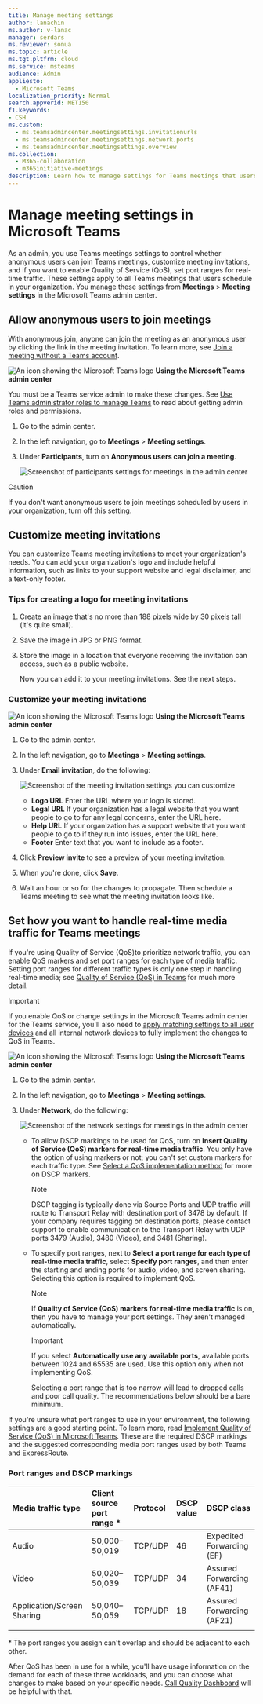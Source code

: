 ```yaml
---
title: Manage meeting settings
author: lanachin
ms.author: v-lanac
manager: serdars
ms.reviewer: sonua
ms.topic: article
ms.tgt.pltfrm: cloud
ms.service: msteams
audience: Admin
appliesto: 
  - Microsoft Teams
localization_priority: Normal
search.appverid: MET150
f1.keywords:
- CSH
ms.custom: 
  - ms.teamsadmincenter.meetingsettings.invitationurls
  - ms.teamsadmincenter.meetingsettings.network.ports
  - ms.teamsadmincenter.meetingsettings.overview
ms.collection: 
  - M365-collaboration
  - m365initiative-meetings
description: Learn how to manage settings for Teams meetings that users schedule in your organization.
---
```


# Manage meeting settings in Microsoft Teams

As an admin, you use Teams meetings settings to control whether anonymous users can join Teams meetings, customize meeting invitations, and if you want to enable Quality of Service (QoS), set port ranges for real-time traffic. These settings apply to all Teams meetings that users schedule in your organization. You manage these settings from **Meetings** > **Meeting settings** in the Microsoft Teams admin center.

## Allow anonymous users to join meetings

With anonymous join, anyone can join the meeting as an anonymous user by clicking the link in the meeting invitation. To learn more, see [Join a meeting without a Teams account](https://support.office.com/article/join-a-meeting-without-a-teams-account-c6efc38f-4e03-4e79-b28f-e65a4c039508).

![An icon showing the Microsoft Teams logo](media/teams-logo-30x30.png) **Using the Microsoft Teams admin center**

You must be a Teams service admin to make these changes. See [Use Teams administrator roles to manage Teams](https://docs.microsoft.com/microsoftteams/using-admin-roles) to read about getting admin roles and permissions.

1. Go to the admin center.

2. In the left navigation, go to **Meetings** > **Meeting settings**.

3. Under **Participants**, turn on **Anonymous users can join a meeting**.

    ![Screenshot of participants settings for meetings in the admin center](media/meeting-settings-participants.png "Screenshot of participants settings for Teams meetings in the Microsoft Teams admin center")

> [!CAUTION]
> If you don't want anonymous users to join meetings scheduled by users in your organization, turn off this setting.

## Customize meeting invitations

You can customize Teams meeting invitations to meet your organization's needs. You can add your organization's logo and include helpful information, such as links to your support website and legal disclaimer, and a text-only footer.

### Tips for creating a logo for meeting invitations  

1. Create an image that's no more than 188 pixels wide by 30 pixels tall (it's quite small).
2. Save the image in JPG or PNG format.
3. Store the image in a location that everyone receiving the invitation can access, such as a public website.

    Now you can add it to your meeting invitations. See the next steps.

### Customize your meeting invitations

![An icon showing the Microsoft Teams logo](media/teams-logo-30x30.png) **Using the Microsoft Teams admin center**

1. Go to the admin center.
2. In the left navigation, go to **Meetings** > **Meeting settings**.
3. Under **Email invitation**, do the following:

    ![Screenshot of the meeting invitation settings you can customize](media/meeting-settings-invitation.png "Screenshot of the meeting invitation settings that you can customize for Teams meetings")

    - **Logo URL** Enter the URL where your logo is stored.
    - **Legal URL** If your organization has a legal website that you want people to go to for any legal concerns, enter the URL here.
    - **Help URL** If your organization has a support website that you want people to go to if they run into issues, enter the URL here.
    - **Footer** Enter text that you want to include as a footer.
4. Click **Preview invite** to see a preview of your meeting invitation.
5. When you're done, click **Save**.
6. Wait an hour or so for the changes to propagate. Then schedule a Teams meeting to see what the meeting invitation looks like.  

## Set how you want to handle real-time media traffic for Teams meetings

<a name="bknetwork"> </a>

If you're using Quality of Service (QoS)to prioritize network traffic, you can enable QoS markers and set port ranges for each type of media traffic. Setting port ranges for different traffic types is only one step in handling real-time media; see [Quality of Service (QoS) in Teams](qos-in-teams.md) for much more detail.

> [!IMPORTANT]
> If you enable QoS or change settings in the Microsoft Teams admin center for the Teams service, you'll also need to [apply matching settings to all user devices](QoS-in-Teams-clients.md) and all internal network devices to fully implement the changes to QoS in Teams.

 ![An icon showing the Microsoft Teams logo](media/teams-logo-30x30.png) **Using the Microsoft Teams admin center**
1. Go to the admin center.
2. In the left navigation, go to **Meetings** > **Meeting settings**.
3. Under **Network**, do the following:

    ![Screenshot of the network settings for meetings in the admin center](media/meeting-settings-network.png "Screenshot of the network settings for Teams meetings in the Microsoft Teams admin center")

    - To allow DSCP markings to be used for QoS, turn on **Insert Quality of Service (QoS) markers for real-time media traffic**. You only have the option of using markers or not; you can't set custom markers for each traffic type. See [Select a QoS implementation method](QoS-in-Teams.md#select-a-qos-implementation-method) for more on DSCP markers.
        > [!NOTE]
        > DSCP tagging is typically done via Source Ports and UDP traffic will route to Transport Relay with destination port of 3478 by default. If your company requires tagging on destination ports, please contact support to enable communication to the Transport Relay with UDP ports 3479 (Audio), 3480 (Video), and 3481 (Sharing).
    - To specify port ranges, next to **Select a port range for each type of real-time media traffic**, select  **Specify port ranges**, and then enter the starting and ending ports for audio, video, and screen sharing. Selecting this option is required to implement QoS. 
        > [!Note]
        > If **Quality of Service (QoS) markers for real-time media traffic** is on, then you have to manage your port settings. They aren't managed automatically.
        
        > [!IMPORTANT]
        > If you select **Automatically use any available ports**, available ports between 1024 and 65535 are used. Use this option only when not implementing QoS.
        >
        > Selecting a port range that is too narrow will lead to dropped calls and poor call quality. The recommendations below should be a bare minimum.

If you're unsure what port ranges to use in your environment, the following settings are a good starting point. To learn more, read [Implement Quality of Service (QoS) in Microsoft Teams](QoS-in-Teams.md). These are the required DSCP markings and the suggested corresponding media port ranges used by both Teams and ExpressRoute.

### Port ranges and DSCP markings

Media traffic type| Client source port range \* |Protocol|DSCP value|DSCP class|
|:---             |:---                         |:---    |:---      |:---      |
|Audio            | 50,000–50,019               |TCP/UDP |46        |Expedited Forwarding (EF)|
|Video            | 50,020–50,039               |TCP/UDP |34        |Assured Forwarding (AF41)|
|Application/Screen Sharing| 50,040–50,059      |TCP/UDP |18        |Assured Forwarding (AF21)|
| | | | |

\* The port ranges you assign can't overlap and should be adjacent to each other.

After QoS has been in use for a while, you'll have usage information on the demand for each of these three workloads, and you can choose what changes to make based on your specific needs. [Call Quality Dashboard](turning-on-and-using-call-quality-dashboard.md) will be helpful with that.
